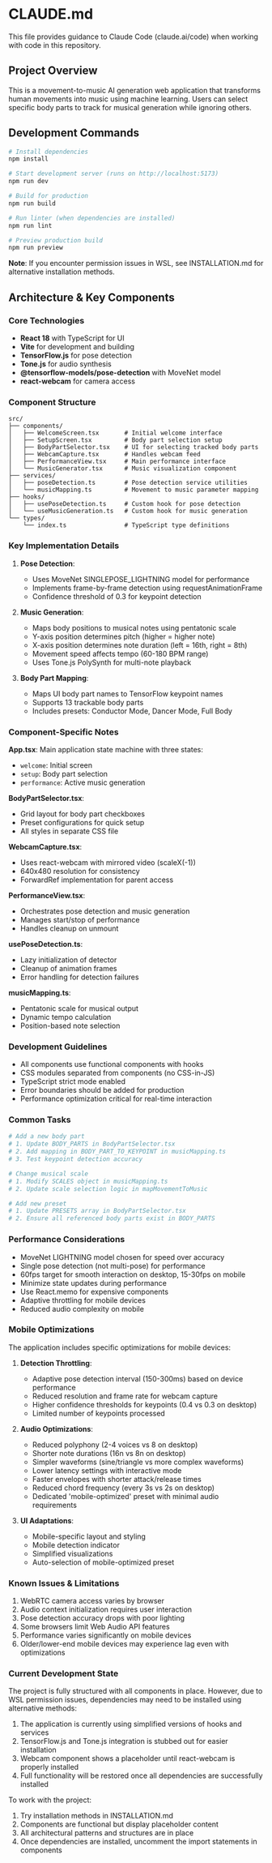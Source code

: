 # CLAUDE.md

This file provides guidance to Claude Code (claude.ai/code) when working with code in this repository.

## Project Overview

This is a movement-to-music AI generation web application that transforms human movements into music using machine learning. Users can select specific body parts to track for musical generation while ignoring others.

## Development Commands

```bash
# Install dependencies
npm install

# Start development server (runs on http://localhost:5173)
npm run dev

# Build for production
npm run build

# Run linter (when dependencies are installed)
npm run lint

# Preview production build
npm run preview
```

**Note**: If you encounter permission issues in WSL, see INSTALLATION.md for alternative installation methods.

## Architecture & Key Components

### Core Technologies
- **React 18** with TypeScript for UI
- **Vite** for development and building
- **TensorFlow.js** for pose detection
- **Tone.js** for audio synthesis
- **@tensorflow-models/pose-detection** with MoveNet model
- **react-webcam** for camera access

### Component Structure

```
src/
├── components/
│   ├── WelcomeScreen.tsx       # Initial welcome interface
│   ├── SetupScreen.tsx         # Body part selection setup
│   ├── BodyPartSelector.tsx    # UI for selecting tracked body parts
│   ├── WebcamCapture.tsx       # Handles webcam feed
│   ├── PerformanceView.tsx     # Main performance interface
│   └── MusicGenerator.tsx      # Music visualization component
├── services/
│   ├── poseDetection.ts        # Pose detection service utilities
│   └── musicMapping.ts         # Movement to music parameter mapping
├── hooks/
│   ├── usePoseDetection.ts     # Custom hook for pose detection
│   └── useMusicGeneration.ts   # Custom hook for music generation
└── types/
    └── index.ts                # TypeScript type definitions
```

### Key Implementation Details

1. **Pose Detection**: 
   - Uses MoveNet SINGLEPOSE_LIGHTNING model for performance
   - Implements frame-by-frame detection using requestAnimationFrame
   - Confidence threshold of 0.3 for keypoint detection

2. **Music Generation**:
   - Maps body positions to musical notes using pentatonic scale
   - Y-axis position determines pitch (higher = higher note)
   - X-axis position determines note duration (left = 16th, right = 8th)
   - Movement speed affects tempo (60-180 BPM range)
   - Uses Tone.js PolySynth for multi-note playback

3. **Body Part Mapping**:
   - Maps UI body part names to TensorFlow keypoint names
   - Supports 13 trackable body parts
   - Includes presets: Conductor Mode, Dancer Mode, Full Body

### Component-Specific Notes

**App.tsx**: Main application state machine with three states:
- `welcome`: Initial screen
- `setup`: Body part selection
- `performance`: Active music generation

**BodyPartSelector.tsx**: 
- Grid layout for body part checkboxes
- Preset configurations for quick setup
- All styles in separate CSS file

**WebcamCapture.tsx**:
- Uses react-webcam with mirrored video (scaleX(-1))
- 640x480 resolution for consistency
- ForwardRef implementation for parent access

**PerformanceView.tsx**:
- Orchestrates pose detection and music generation
- Manages start/stop of performance
- Handles cleanup on unmount

**usePoseDetection.ts**:
- Lazy initialization of detector
- Cleanup of animation frames
- Error handling for detection failures

**musicMapping.ts**:
- Pentatonic scale for musical output
- Dynamic tempo calculation
- Position-based note selection

### Development Guidelines

- All components use functional components with hooks
- CSS modules separated from components (no CSS-in-JS)
- TypeScript strict mode enabled
- Error boundaries should be added for production
- Performance optimization critical for real-time interaction

### Common Tasks

```bash
# Add a new body part
# 1. Update BODY_PARTS in BodyPartSelector.tsx
# 2. Add mapping in BODY_PART_TO_KEYPOINT in musicMapping.ts
# 3. Test keypoint detection accuracy

# Change musical scale
# 1. Modify SCALES object in musicMapping.ts
# 2. Update scale selection logic in mapMovementToMusic

# Add new preset
# 1. Update PRESETS array in BodyPartSelector.tsx
# 2. Ensure all referenced body parts exist in BODY_PARTS
```

### Performance Considerations

- MoveNet LIGHTNING model chosen for speed over accuracy
- Single pose detection (not multi-pose) for performance
- 60fps target for smooth interaction on desktop, 15-30fps on mobile
- Minimize state updates during performance
- Use React.memo for expensive components
- Adaptive throttling for mobile devices
- Reduced audio complexity on mobile

### Mobile Optimizations

The application includes specific optimizations for mobile devices:

1. **Detection Throttling**:
   - Adaptive pose detection interval (150-300ms) based on device performance
   - Reduced resolution and frame rate for webcam capture
   - Higher confidence thresholds for keypoints (0.4 vs 0.3 on desktop)
   - Limited number of keypoints processed

2. **Audio Optimizations**:
   - Reduced polyphony (2-4 voices vs 8 on desktop)
   - Shorter note durations (16n vs 8n on desktop)
   - Simpler waveforms (sine/triangle vs more complex waveforms)
   - Lower latency settings with interactive mode
   - Faster envelopes with shorter attack/release times
   - Reduced chord frequency (every 3s vs 2s on desktop)
   - Dedicated 'mobile-optimized' preset with minimal audio requirements

3. **UI Adaptations**:
   - Mobile-specific layout and styling
   - Mobile detection indicator
   - Simplified visualizations
   - Auto-selection of mobile-optimized preset

### Known Issues & Limitations

1. WebRTC camera access varies by browser
2. Audio context initialization requires user interaction
3. Pose detection accuracy drops with poor lighting
4. Some browsers limit Web Audio API features
5. Performance varies significantly on mobile devices
6. Older/lower-end mobile devices may experience lag even with optimizations

### Current Development State

The project is fully structured with all components in place. However, due to WSL permission issues, dependencies may need to be installed using alternative methods:

1. The application is currently using simplified versions of hooks and services
2. TensorFlow.js and Tone.js integration is stubbed out for easier installation
3. Webcam component shows a placeholder until react-webcam is properly installed
4. Full functionality will be restored once all dependencies are successfully installed

To work with the project:
1. Try installation methods in INSTALLATION.md
2. Components are functional but display placeholder content
3. All architectural patterns and structures are in place
4. Once dependencies are installed, uncomment the import statements in components